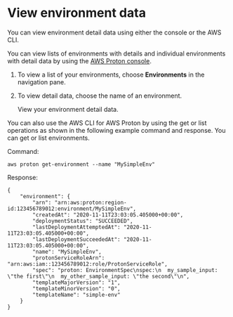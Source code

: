 # View environment data<a name="ag-env-view"></a>

You can view environment detail data using either the console or the AWS CLI\.

You can view lists of environments with details and individual environments with detail data by using the [AWS Proton console](https://console.aws.amazon.com/proton/)\.

1. To view a list of your environments, choose **Environments** in the navigation pane\.

1. To view detail data, choose the name of an environment\.

   View your environment detail data\.

You can also use the AWS CLI for AWS Proton by using the get or list operations as shown in the following example command and response\. You can get or list environments\.

Command:

```
aws proton get-environment --name "MySimpleEnv"
```

Response:

```
{
    "environment": {
        "arn": "arn:aws:proton:region-id:123456789012:environment/MySimpleEnv",
        "createdAt": "2020-11-11T23:03:05.405000+00:00",
        "deploymentStatus": "SUCCEEDED",
        "lastDeploymentAttemptedAt": "2020-11-11T23:03:05.405000+00:00",
        "lastDeploymentSucceededAt": "2020-11-11T23:03:05.405000+00:00",
        "name": "MySimpleEnv",
        "protonServiceRoleArn": "arn:aws:iam::123456789012:role/ProtonServiceRole",
        "spec": "proton: EnvironmentSpec\nspec:\n  my_sample_input: \"the first\"\n  my_other_sample_input: \"the second\"\n",
        "templateMajorVersion": "1",
        "templateMinorVersion": "0",
        "templateName": "simple-env"
    }
}
```